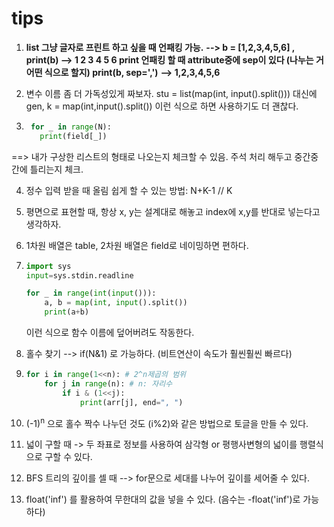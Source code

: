 # tips



1. **list 그냥 글자로 프린트 하고 싶을 때 언패킹 가능.**
   **--> b = [1,2,3,4,5,6] , print(b)
   --> 1 2 3 4 5 6
   print 언패킹 할 때 attribute중에 sep이 있다 (나누는 거 어떤 식으로 할지)
   print(b, sep=',')**
   **--> 1,2,3,4,5,6**

2. 변수 이름 좀 더 가독성있게 짜보자.
   stu = list(map(int, input().split())) 대신에
   gen, k = map(int,input().split()) 이런 식으로 하면 사용하기도 더 괜찮다.

3. ```python
    for _ in range(N):
      print(field[_])
    ```

  ==> 내가 구상한 리스트의 형태로 나오는지 체크할 수 있음. 주석 처리 해두고 중간중간에 틀리는지 체크.


4. 정수 입력 받을 때 올림 쉽게 할 수 있는 방법: N+K-1 // K



5. 평면으로 표현할 때, 항상 x, y는 설계대로 해놓고 index에 x,y를 반대로 넣는다고 생각하자.



6. 1차원 배열은 table, 2차원 배열은 field로 네이밍하면 편하다.



7. ```python
   import sys
   input=sys.stdin.readline
   
   for _ in range(int(input())):
       a, b = map(int, input().split())
       print(a+b)
   ```

   이런 식으로 함수 이름에 덮어버려도 작동한다.



8. 홀수 찾기 --> if(N&1) 로 가능하다. (비트연산이 속도가 훨씬훨씬 빠르다)



9. ```python
   for i in range(1<<n): # 2^n제곱의 범위
       for j in range(n): # n: 자리수
           if i & (1<<j):
               print(arr[j], end=", ")
   ```



10. (-1)<sup>n</sup> 으로 홀수 짝수 나누던 것도 (i%2)와 같은 방법으로 토글을 만들 수 있다.



11. 넓이 구할 때
    -> 두 좌표로 정보를 사용하여 삼각형 or 평행사변형의 넓이를 행렬식으로 구할 수 있다.



12. BFS 트리의 깊이를 셀 때
    --> for문으로 세대를 나누어 깊이를 세어줄 수 있다.



13. float('inf') 를 활용하여 무한대의 값을 넣을 수 있다. (음수는 -float('inf')로 가능하다)